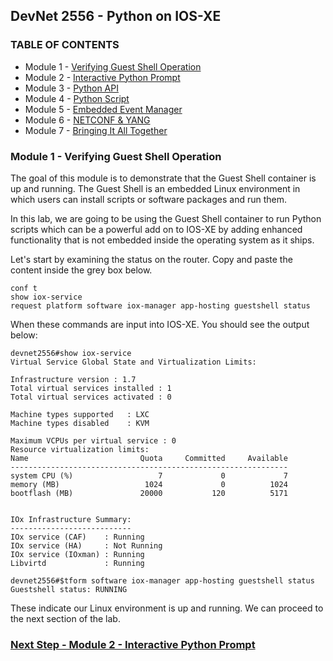 ## DevNet 2556 - Python on IOS-XE

### TABLE OF CONTENTS
* Module 1 - [Verifying Guest Shell Operation](Module1.md)
* Module 2 - [Interactive Python Prompt](Module2.md)
* Module 3 - [Python API](Module3.md)
* Module 4 - [Python Script](Module4.md)
* Module 5 - [Embedded Event Manager](Module5.md)
* Module 6 - [NETCONF & YANG](Module6.md)
* Module 7 - [Bringing It All Together](Module7.md)


### Module 1 - Verifying Guest Shell Operation

The goal of this module is to demonstrate that the Guest Shell container is up and running.  The Guest Shell is an embedded Linux environment in which users can install scripts or software packages and run them.  

In this lab, we are going to be using the Guest Shell container to run Python scripts which can be a powerful add on to IOS-XE by adding enhanced functionality that is not embedded inside the operating system as it ships.

Let's start by examining the status on the router.  Copy and paste the content inside the grey box below.  

```
conf t
show iox-service
request platform software iox-manager app-hosting guestshell status
```

When these commands are input into IOS-XE.  You should see the output below:

```
devnet2556#show iox-service 
Virtual Service Global State and Virtualization Limits:

Infrastructure version : 1.7
Total virtual services installed : 1
Total virtual services activated : 0

Machine types supported   : LXC
Machine types disabled    : KVM

Maximum VCPUs per virtual service : 0
Resource virtualization limits:
Name                         Quota     Committed     Available  
--------------------------------------------------------------
system CPU (%)                   7             0             7  
memory (MB)                   1024             0          1024  
bootflash (MB)               20000           120          5171  


IOx Infrastructure Summary:
---------------------------
IOx service (CAF)    : Running 
IOx service (HA)     : Not Running 
IOx service (IOxman) : Running 
Libvirtd             : Running 
```

```
devnet2556#$tform software iox-manager app-hosting guestshell status         
Guestshell status: RUNNING 
```
These indicate our Linux environment is up and running.  We can proceed to the next section of the lab.

### [Next Step - Module 2 - Interactive Python Prompt](www.github.com/rshoemak/DevNet2556/Module2)